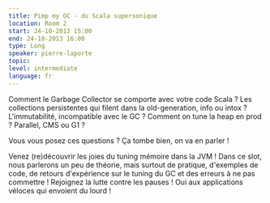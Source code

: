 ```yaml
---
title: Pimp my GC - du Scala supersonique
location: Room 2
start: 24-10-2013 15:00
end: 24-10-2013 16:00
type: Long
speaker: pierre-laporte
topic: 
level: intermediate
language: fr
---
```


Comment le Garbage Collector se comporte avec votre code Scala ? Les collections persistentes qui filent dans la old-generation, info ou intox ? L'immutabilité, incompatible avec le GC ? Comment on tune la heap en prod ? Parallel, CMS ou G1 ?

Vous vous posez ces questions ? Ça tombe bien, on va en parler !

Venez (re)découvrir les joies du tuning mémoire dans la JVM ! Dans ce slot, nous parlerons un peu de théorie, mais surtout de pratique, d'exemples de code, de retours d'expérience sur le tuning du GC et des erreurs à ne pas commettre ! Rejoignez la lutte contre les pauses ! Oui aux applications véloces qui envoient du lourd !
